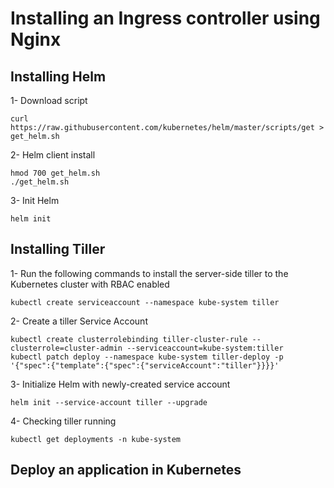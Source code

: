 # Installing an Ingress controller using Nginx

## Installing Helm
1- Download script
```
curl https://raw.githubusercontent.com/kubernetes/helm/master/scripts/get > get_helm.sh
```
2- Helm client install
```
hmod 700 get_helm.sh
./get_helm.sh
```
3- Init Helm
```
helm init
```

## Installing Tiller
1- Run the following commands to install the server-side tiller to the Kubernetes cluster with RBAC enabled
```
kubectl create serviceaccount --namespace kube-system tiller
```
2- Create a tiller Service Account
```
kubectl create clusterrolebinding tiller-cluster-rule --clusterrole=cluster-admin --serviceaccount=kube-system:tiller
kubectl patch deploy --namespace kube-system tiller-deploy -p '{"spec":{"template":{"spec":{"serviceAccount":"tiller"}}}}' 
```
3- Initialize Helm with newly-created service account
```
helm init --service-account tiller --upgrade
```
4- Checking tiller running
```
kubectl get deployments -n kube-system
```

## Deploy an application in Kubernetes
